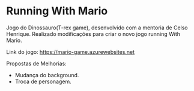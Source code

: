 # Running With Mario
Jogo do Dinossauro(T-rex game), desenvolvido com a mentoria de  Celso Henrique. Realizado modificações para criar o novo jogo running With Mario.

Link do jogo: https://mario-game.azurewebsites.net

Propostas de Melhorias: 

* Mudança do background.
* Troca de personagem. 

